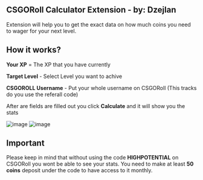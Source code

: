 CSGORoll Calculator Extension - by: Dzejlan
-------------------
Extension will help you to get the exact data on how much coins you need to wager for your next level.

How it works?
-------------------
<p><b>Your XP</b> = The XP that you have currently</p>
<p><b>Target Level</b> - Select Level you want to achive</p>
<p><b>CSGOROLL Username</b> - Put your whole username on CSGORoll (This tracks do you use the referall code)</p>

After are fields are filled out you click <b>Calculate</b> and it will show you the stats

![image](https://github.com/dzejlanbezs/csgorollcalculator/assets/170056292/e7ed6b75-89fd-40c8-be8f-c33b07584189)
![image](https://github.com/dzejlanbezs/csgorollcalculator/assets/170056292/340df605-a160-407b-ab58-c808827bca4d)

Important
-------------------
Please keep in mind that without using the code <b>HIGHPOTENTIAL</b> on CSGORoll you wont be able to see your stats.
You need to make at least <b>50 coins</b> deposit under the code to have access to it monthly.
